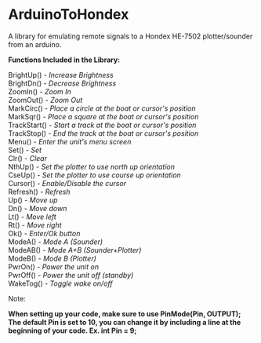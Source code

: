 # ArduinoToHondex
A library for emulating remote signals to a Hondex HE-7502 plotter/sounder from an arduino.

<b>Functions Included in the Library:</b>

BrightUp() - <i>Increase Brightness<br></i>
BrightDn() - <i>Decrease Brightness<br></i>
ZoomIn() - <i>Zoom In<br></i>
ZoomOut() - <i>Zoom Out<br></i>
MarkCirc() - <i>Place a circle at the boat or cursor's position<br></i>
MarkSqr() - <i>Place a square at the boat or cursor's position<br></i>
TrackStart() - <i>Start a track at the boat or cursor's position<br></i>
TrackStop() - <i>End the track at the boat or cursor's position<br></i>
Menu() - <i>Enter the unit's menu screen<br></i>
Set() - <i>Set<br></i>
Clr() - <i>Clear<br></i>
NthUp() - <i>Set the plotter to use north up orientation<br></i>
CseUp() - <i>Set the plotter to use course up orientation<br></i>
Cursor() - <i>Enable/Disable the cursor<br></i>
Refresh() - <i>Refresh<br></i>
Up() - <i>Move up<br></i>
Dn() - <i>Move down<br></i>
Lt() - <i>Move left<br></i>
Rt() - <i>Move right<br></i>
Ok() - <i>Enter/Ok button<br></i>
ModeA() - <i>Mode A (Sounder)<br></i>
ModeAB() - <i>Mode A+B (Sounder+Plotter)<br></i>
ModeB() - <i>Mode B (Plotter)<br></i>
PwrOn() - <i>Power the unit on<br></i>
PwrOff() - <i>Power the unit off (standby)<br></i>
WakeTog() - <i>Toggle wake on/off<br></i>

Note:

**When setting up your code, make sure to use PinMode(Pin, OUTPUT);
The default Pin is set to 10, you can change it by including a line at the beginning of your code. Ex. int Pin = 9;**
